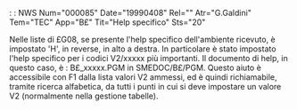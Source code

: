  :  : NWS Num="000085" Date="19990408" Rel="" Atr="G.Galdini" Tem="TEC" App="B£" Tit="Help specifico" Sts="20"

Nelle liste di £G08, se presente l'help specifico dell'ambiente ricevuto, è impostato 'H', in reverse, in alto a destra.
In particolare è stato impostato l'help specifico per i codici V2/xxxxx più importanti.
Il documento di help, in questo caso, è : 
   B£_xxxxx.PGM  in SMEDOC/B£/PGM.
Questo aiuto è accessibile con F1 dalla lista valori V2 ammessi, ed è quindi richiamabile, tramite
ricerca alfabetica, da tutti i punti in cui si deve impostare un valore V2 (normalmente nella gestione tabelle).

